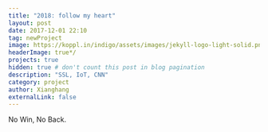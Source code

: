 ```yaml
---
title: "2018: follow my heart"
layout: post
date: 2017-12-01 22:10
tag: newProject
image: https://koppl.in/indigo/assets/images/jekyll-logo-light-solid.png*/
headerImage: true*/
projects: true
hidden: true # don't count this post in blog pagination
description: "SSL, IoT, CNN"
category: project
author: Xianghang
externalLink: false
---
```

No Win, No Back.
